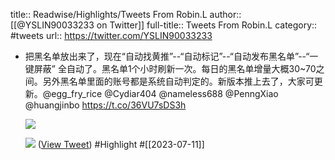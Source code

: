 title:: Readwise/Highlights/Tweets From Robin.L
author:: [[@YSLIN90033233 on Twitter]]
full-title:: Tweets From Robin.L
category:: #tweets
url:: https://twitter.com/YSLIN90033233

- 把黑名单放出来了，现在“自动找黄推”--“自动标记”--“自动发布黑名单”--“一键屏蔽” 全自动了。黑名单1个小时刷新一次。每日的黑名单增量大概30~70之间。另外黑名单里面的账号都是系统自动判定的。新版本推上去了，大家可更新。@egg_fry_rice @Cydiar404 @nameless688 @PenngXiao @huangjinbo https://t.co/36VU7sDS3h
  
  ![](https://pbs.twimg.com/media/F0rm8JGXwAAnMEr.jpg)
  
  ![](https://pbs.twimg.com/media/F0rm8p0WIAExEjF.jpg) ([View Tweet](https://twitter.com/YSLIN90033233/status/1678408396742053888)) #Highlight #[[2023-07-11]]